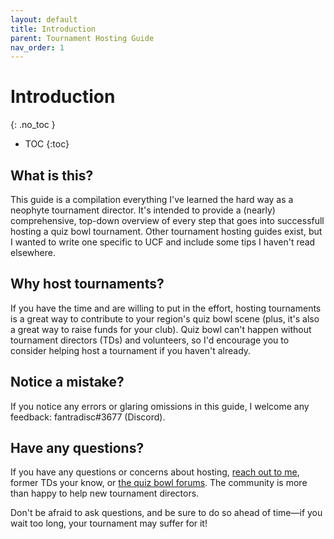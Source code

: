 ```yaml
---
layout: default
title: Introduction
parent: Tournament Hosting Guide
nav_order: 1
---
```


# Introduction 
{: .no_toc }

- TOC
{:toc}

## What is this? 
This guide is a compilation everything I've learned the hard way as a neophyte tournament director. It's intended to provide a (nearly) comprehensive, top-down overview of every step that goes into successfull hosting a quiz bowl tournament. Other tournament hosting guides exist, but I wanted to write one specific to UCF and include some tips I haven't read elsewhere.  

## Why host tournaments? 

If you have the time and are willing to put in the effort, hosting tournaments is a great way to contribute to your region's quiz bowl scene (plus, it's also a great way to raise funds for your club). Quiz bowl can't happen without tournament directors (TDs) and volunteers, so I'd encourage you to consider helping host a tournament if you haven't already. 

## Notice a mistake?

If you notice any errors or glaring omissions in this guide, I welcome any feedback: fantradisc#3677 (Discord). 

## Have any questions? 

If you have any questions or concerns about hosting, [reach out to me](hkeating1@outlook.com), former TDs your know, or [the quiz bowl forums](https://hsquizbowl.org/forums/). The community is more than happy to help new tournament directors. 

Don't be afraid to ask questions, and be sure to do so ahead of time—if you wait too long, your tournament may suffer for it!



